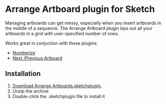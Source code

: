 # Arrange Artboard plugin for Sketch

Managing artboards can get messy, especially when you insert artboards in the middle of a sequence.
The Arrange Artboard plugin lays out all your artboards in a grid with user-specified number of rows.


Works great in conjuction with these plugins:
 - [Numberize](https://github.com/bomberstudios/sketch-commands/tree/master/Numberize)
 - [Next /Previous Artboard](https://github.com/bomberstudios/sketch-plugins-1)


## Installation
1. [Download Arrange Artboards.sketchplugin.](https://github.com/kenmoore/sketch-arrange-artboards/archive/master.zip)
2. Unzip the archive
3. Double-click the .sketchplugin file to install it
